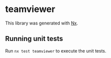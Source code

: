 # teamviewer

This library was generated with [Nx](https://nx.dev).

## Running unit tests

Run `nx test teamviewer` to execute the unit tests.
